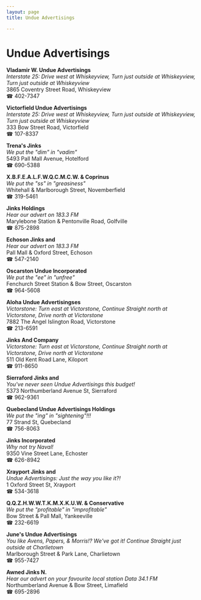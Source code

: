 ```yaml
---
layout: page 
title: Undue Advertisings

---
```



# Undue Advertisings


 **Vladamir W. Undue Advertisings**  
_Interstate 25: Drive west at Whiskeyview, Turn just outside at Whiskeyview, Turn just outside at Whiskeyview_  
3865 Coventry Street Road, Whiskeyview  
☎ 402-7347

**Victorfield Undue Advertisings**  
_Interstate 25: Drive west at Whiskeyview, Turn just outside at Whiskeyview, Turn just outside at Whiskeyview_  
333 Bow Street Road, Victorfield  
☎ 107-8337

**Trena's Jinks**  
_We put the "dim" in "vadim"_  
5493 Pall Mall Avenue, Hotelford  
☎ 690-5388

**X.B.F.E.A.L.F.W.Q.C.M.C.W. & Coprinus**  
_We put the "ss" in "greasiness"_  
Whitehall & Marlborough Street, Novemberfield  
☎ 319-5461

**Jinks Holdings**  
_Hear our advert on 183.3 FM_  
Marylebone Station & Pentonville Road, Golfville  
☎ 875-2898

**Echoson Jinks and**  
_Hear our advert on 183.3 FM_  
Pall Mall & Oxford Street, Echoson  
☎ 547-2140

**Oscarston Undue Incorporated**  
_We put the "ee" in "unfree"_  
Fenchurch Street Station & Bow Street, Oscarston  
☎ 964-5608

**Aloha Undue Advertisingses**  
_Victorstone: Turn east at Victorstone, Continue Straight north at Victorstone, Drive north at Victorstone_  
7882 The Angel Islington Road, Victorstone  
☎ 213-6591

**Jinks And Company**  
_Victorstone: Turn east at Victorstone, Continue Straight north at Victorstone, Drive north at Victorstone_  
511 Old Kent Road Lane, Kiloport  
☎ 911-8650

**Sierraford Jinks and**  
_You've never seen Undue Advertisings this budget!_  
5373 Northumberland Avenue St, Sierraford  
☎ 962-9361

**Quebecland Undue Advertisings Holdings**  
_We put the "ing" in "sightening"!!!_  
77 Strand St, Quebecland  
☎ 756-8063

**Jinks Incorporated**  
_Why not try Naval!_  
9350 Vine Street Lane, Echoster  
☎ 626-8942

**Xrayport Jinks and**  
_Undue Advertisings: Just the way you like it?!_  
1 Oxford Street St, Xrayport  
☎ 534-3618

**Q.Q.Z.H.W.W.T.K.M.X.K.U.W. & Conservative**  
_We put the "profitable" in "improfitable"_  
Bow Street & Pall Mall, Yankeeville  
☎ 232-6619

**June's Undue Advertisings**  
_You like Avens, Papers, & Morris!? We've got it! 
Continue Straight just outside at Charlietown_  
Marlborough Street & Park Lane, Charlietown  
☎ 955-7427

**Awned Jinks N.**  
_Hear our advert on your favourite local station Data 34.1 FM_  
Northumberland Avenue & Bow Street, Limafield  
☎ 695-2896


